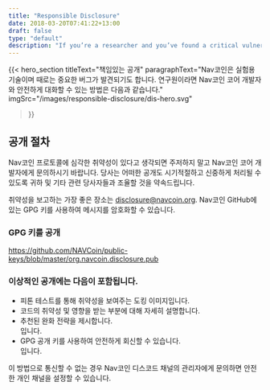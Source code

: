```yaml
---
title: "Responsible Disclosure"
date: 2018-03-20T07:41:22+13:00
draft: false
type: "default"
description: "If you’re a researcher and you’ve found a critical vulnerability here’s how you can talk securely with the Navcoin Core developers."
---
```

{{< hero_section
titleText="책임있는 공개"
paragraphText="Nav코인은 실험용 기술이며 때로는 중요한 버그가 발견되기도 합니다. 연구원이라면 Nav코인 코어 개발자와 안전하게 대화할 수 있는 방법은 다음과 같습니다."
imgSrc="/images/responsible-disclosure/dis-hero.svg"
>}}


<div class="grey">
    <div class="article">
        <h2 class="article-title">
            공개 절차
        </h2>
        <p>Nav코인 프로토콜에 심각한 취약성이 있다고 생각되면 주저하지 말고 Nav코인 코어 개발자에게 문의하시기 바랍니다. 당사는 어떠한 공개도 시기적절하고 신중하게 처리될 수 있도록 귀하 및 기타 관련 당사자들과 조율할 것을 약속드립니다.</p>
        <p>취약성을 보고하는 가장 좋은 장소는 <a href="#">disclosure@navcoin.org</a>. Nav코인 GitHub에 있는 GPG 키를 사용하여 메시지를 암호화할 수 있습니다.</p>
        <h3 class="article-sml-title">GPG 키를 공개</h3>
        <p>
            <a href="https://github.com/NAVCoin/public-keys/blob/master/org.navcoin.disclosure.pub" target="_blank" rel="nofollow noopener noreferrer">
                https://github.com/NAVCoin/public-keys/blob/master/org.navcoin.disclosure.pub
            </a>
        </p>
        <h3>이상적인 공개에는 다음이 포함됩니다.</h3>
        <ul>
           <li>피톤 테스트를 통해 취약성을 보여주는 도킹 이미지입니다.
           <li>코드의 취약성 및 영향을 받는 부분에 대해 자세히 설명합니다.
           <li>추천된 완화 전략을 제시합니다.</li>입니다.
           <li>GPG 공개 키를 사용하여 안전하게 회신할 수 있습니다.</li>입니다.
        </ul>
        <p>이 방법으로 통신할 수 없는 경우 Nav코인 디스코드 채널의 관리자에게 문의하면 안전한 개인 채널을 설정할 수 있습니다.</p>
    </div>
</div>

<style>

</style>
